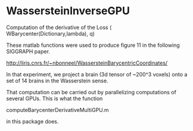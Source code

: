 # WassersteinInverseGPU
Computation of the derivative of the Loss ( WBarycenter(Dictionary,lambda), q)

These matlab functions were used to produce figure 11 in the following SIGGRAPH paper.

http://liris.cnrs.fr/~nbonneel/WassersteinBarycentricCoordinates/

In that experiment, we project a brain (3d tensor of ~200^3 voxels) onto a set of 14 brains in the Wasserstein sense.

That computation can be carried out by parallelizing computations of several GPUs. This is what the function 

computeBarycenterDerivativeMultiGPU.m

in this package does.
